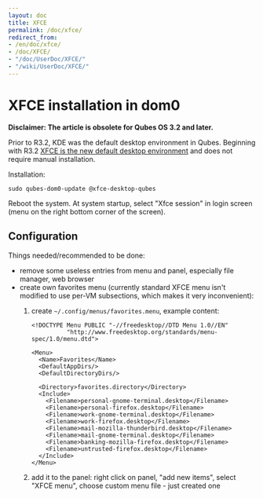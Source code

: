 ```yaml
---
layout: doc
title: XFCE
permalink: /doc/xfce/
redirect_from:
- /en/doc/xfce/
- /doc/XFCE/
- "/doc/UserDoc/XFCE/"
- "/wiki/UserDoc/XFCE/"
---
```


XFCE installation in dom0
========================

**Disclaimer: The article is obsolete for Qubes OS 3.2 and later.**

Prior to R3.2, KDE was the default desktop environment in Qubes. Beginning with
R3.2 [XFCE is the new default desktop environment](https://www.qubes-os.org/doc/releases/3.2/release-notes/) and does not require manual installation.


Installation:

    sudo qubes-dom0-update @xfce-desktop-qubes

Reboot the system. At system startup, select "Xfce session" in login screen (menu on the right bottom corner of the screen).

Configuration
-------------

Things needed/recommended to be done:

-   remove some useless entries from menu and panel, especially file manager, web browser
-   create own favorites menu (currently standard XFCE menu isn't modified to use per-VM subsections, which makes it very inconvenient):
    1.  create `~/.config/menus/favorites.menu`, example content:

        ~~~
        <!DOCTYPE Menu PUBLIC "-//freedesktop//DTD Menu 1.0//EN"
                  "http://www.freedesktop.org/standards/menu-spec/1.0/menu.dtd">

        <Menu>
          <Name>Favorites</Name>
          <DefaultAppDirs/>
          <DefaultDirectoryDirs/>

          <Directory>favorites.directory</Directory>
          <Include>
            <Filename>personal-gnome-terminal.desktop</Filename>
            <Filename>personal-firefox.desktop</Filename>
            <Filename>work-gnome-terminal.desktop</Filename>
            <Filename>work-firefox.desktop</Filename>
            <Filename>mail-mozilla-thunderbird.desktop</Filename>
            <Filename>mail-gnome-terminal.desktop</Filename>
            <Filename>banking-mozilla-firefox.desktop</Filename>
            <Filename>untrusted-firefox.desktop</Filename>
          </Include>
        </Menu>
        ~~~

    2.  add it to the panel: right click on panel, "add new items", select "XFCE menu", choose custom menu file - just created one
